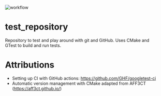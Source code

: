 ![workflow](https://github.com/adomasbaliuka/test_repository/actions/workflows/ci-cmake_tests.yml/badge.svg)

# test_repository
Repository to test and play around with git and GitHub. Uses CMake and GTest to build and run tests.

# Attributions
- Setting up CI with GitHub actions: https://github.com/GHF/googletest-ci
- Automatic version management with CMake adapted from AFF3CT (https://aff3ct.github.io/)
